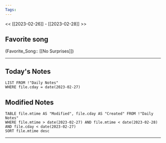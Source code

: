 ```yaml
---
Tags:
---
```

<< [[2023-02-26]] - [[2023-02-28]] >>
## Favorite song
(Favorite_Song:: [[No Surprises]])

___
## Today's Notes
```dataview
LIST FROM !"Daily Notes"
WHERE file.cday = date(2023-02-27)
```
## Modified Notes
```dataview
TABLE file.mtime AS "Modified", file.cday AS "Created" FROM !"Daily Notes" 
WHERE file.mtime > date(2023-02-27) AND file.mtime < date(2023-02-28) AND file.cday < date(2023-02-27)
SORT file.mtime desc
```
___
